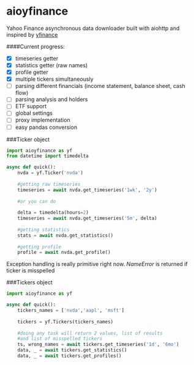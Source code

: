 # aioyfinance

Yahoo Finance asynchronous data downloader built with aiohttp and inspired by [yfinance](https://github.com/ranaroussi/yfinance)

####Current progress:
- [x] timeseries getter
- [x] statistics getter (raw names)
- [x] profile getter
- [x] multiple tickers simultaneously 
- [ ] parsing different financials (income statement, balance sheet, cash flow)
- [ ] parsing analysis and holders
- [ ] ETF support  
- [ ] global settings
- [ ] proxy implementation
- [ ] easy pandas conversion

###Ticker object
```python
import aioyfinance as yf
from datetime import timedelta

async def quick():
    nvda = yf.Ticker('nvda')
    
    #getting raw timeseries
    timeseries = await nvda.get_timeseries('1wk', '2y')
    
    #or you can do
    
    delta = timedelta(hours=2)
    timeseries = await nvda.get_timeseries('5m', delta)
    
    #getting statistics
    stats = await nvda.get_statistics()
    
    #getting profile
    profile = await nvda.get_profile()

```

Exception handling is really primitive right now. *NameError* is returned if ticker is misspelled

###Tickers object

```python
import aioyfinance as yf

async def quick():
    tickers_names = ['nvda','aapl', 'msft']
    
    tickers = yf.Tickers(tickers_names)
    
    #doing any task will return 2 values, list of results
    #and list of misspelled tickers
    ts, wrong_names = await tickers.get_timeseries('1d', '6mo')
    data, _ = await tickers.get_statistics()
    data, _ = await tickers.get_profiles()
```

